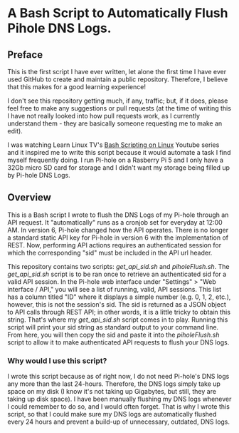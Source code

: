 # A Bash Script to Automatically Flush Pihole DNS Logs.

## Preface
This is the first script I have ever written, let alone the first time I have ever used GitHub to create and maintain a public repository. Therefore, I believe that this makes for a good learning experience! 

I don't see this repository getting much, if any, traffic; but, if it does, please feel free to make any suggestions or pull requests 
(at the time of writing this I have not really looked into how pull requests work, as I currently understand them - they are basically someone requesting me to make an edit). 

I was watching Learn Linux TV's [Bash Scripting on Linux](https://youtube.com/playlist?list=PLT98CRl2KxKGj-VKtApD8-zCqSaN2mD4w&si=Gy6WvNsFH4dqzTpC) Youtube series and it 
inspired me to write this script because it would automate a task I find myself frequently doing. I run Pi-hole on a Rasberry Pi 5 and I only have a 32Gb micro SD card for storage and I didn't want my storage being filled up by Pi-hole DNS Logs.

## Overview
This is a Bash script I wrote to flush the DNS Logs of my Pi-hole through an API request. It "automatically" runs as a cronjob set for everyday at 12:00 AM. In version 6, Pi-hole changed how the API operates. There is no longer a standard static API key for Pi-hole in version 6 with the implementation of REST. Now, performing API actions requires an authenticated session for which the corresponding "sid" must be included in the API url header.

This repository contains two scripts: *get_api_sid.sh* and *piholeFlush.sh*. The *get_api_sid.sh* script is to be ran once to retrieve an authenticated sid for a valid API session. In the Pi-hole web interface under "Settings" > "Web interface / API," you will see a list of running, valid, API sessions. This list has a column titled "ID" where it displays a simple number (e.g. 0, 1, 2, etc.), however, this is not the session's sid. The sid is returned as a JSON object to API calls through REST API; in other words, it is a little tricky to obtain this string. That's where my *get_api_sid.sh* script comes in to play. Running this script will print your sid string as standard output to your command line. From here, you will then copy the sid and paste it into the *piholeFlush.sh* script to allow it to make authenticated API requests to flush your DNS logs.

### Why would I use this script?
I wrote this script because as of right now, I do not need Pi-hole's DNS logs any more than the last 24-hours. Therefore, the DNS logs simply take up space on my disk (I know it's not taking up Gigabytes, but still, they are taking up disk space). I have been manually flushing my DNS logs whenever I could remember to do so, and I would often forget. That is why I wrote this script, so that I could make sure my DNS logs are automatically flushed every 24 hours and prevent a build-up of unnecessary, outdated, DNS logs.